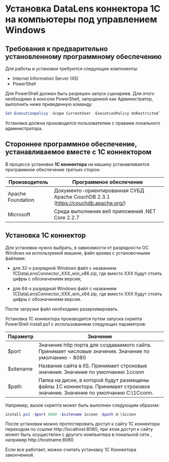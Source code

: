 # Установка DataLens коннектора 1С на компьютеры под управлением Windows

## Требования к предварительно установленному программному обеспечению

Для работы и установки требуются следующие компоненты:

- Internet Information Server (IIS)
- PowerShell

Для PowerShell должен быть разрешен запуск сценариев. Для этого необходимо в консоли PowerShell, запущенной как Администратор, выполнить ниже приведенную команду:

```powershell
Set-Executionpolicy -Scope CurrentUser -ExecutionPolicy UnRestricted`
```

Установка должна производится пользователем с правами локального администратора.

## Стороннее программное обеспечение, устанавливаемое вместе с 1С коннектором

В процессе установки **1С коннектора** на машину устанавливается программное обеспечение третьих сторон:

| Производитель     | Программное обеспечение                                      |
| ----------------- | ------------------------------------------------------------ |
| Apache Foundation | Документо-ориентированная СУБД Apache CouchDB 2.3.1 (https://couchdb.apache.org/) |
| Microsoft         | Среда выполнения веб приложений .NET Core 2.2.7              |

## Установка 1С коннектор

Для установки нужно выбрать, в зависимости от разрядности ОС Windows на используемой машине, файл архива с установочными файлами:

- для 32-х разрядной Windows файл с названием 1CDataLensConnector_XXX_win_x86.zip, где вместо XXX будут стоять цифры с обозначением версии;

- для 64-х разрядной Windows файл с названием 1CDataLensConnector_XXX_win_x64.zip, где вместо XXX будут стоять цифры с обозначением версии.

После загрузки файл необходимо разархивировать. 

Установка 1С коннектора производится путем запуска скрипта PowerShell install.ps1 с использованием следующих параметров:

| Параметр  | Значение                                                     |
| --------- | ------------------------------------------------------------ |
| $port     | Значение http порта для создаваемого сайта. Принимает числовые значения. Значение по умолчанию - 8080 |
| $sitename | Название сайта в IIS. Принимает строковые значения. Значение по умолчанию 1cconn |
| $path     | Папка на диске, в которой будут размещены файлы 1С коннектора. Принимает строковое значение. Значение по умолчанию C:\1Cconn. |

Например, вызов скрипта может быть выполнен следующим образом:

```powershell
install.ps1 -$port 8080 -$sitename 1cconn -$path d:\1cconn
```

После установки можно протестировать доступ к сайту 1С коннектора переходом по ссылке http://localhost:8080, при этом доступ к сайту может быть осуществлен с другого компьютера в локальной сети , например http://hostname:8080

Если все работает, можно считать установку 1С Коннектора законченной.

